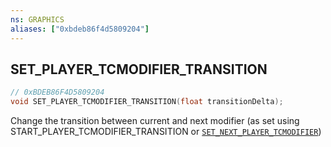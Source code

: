 ```yaml
---
ns: GRAPHICS
aliases: ["0xbdeb86f4d5809204"]
---
```

## SET_PLAYER_TCMODIFIER_TRANSITION

```c
// 0xBDEB86F4D5809204
void SET_PLAYER_TCMODIFIER_TRANSITION(float transitionDelta);
```

Change the transition between current and next modifier (as set using START_PLAYER_TCMODIFIER_TRANSITION or [`SET_NEXT_PLAYER_TCMODIFIER`](#_0xBF59707B3E5ED531))

